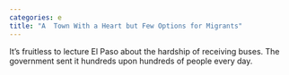 ```yaml
---
categories: e
title: "A  Town With a Heart but Few Options for Migrants"
---
```

It’s fruitless to lecture El Paso about the hardship of receiving buses. The government sent it hundreds upon hundreds of people every day. 